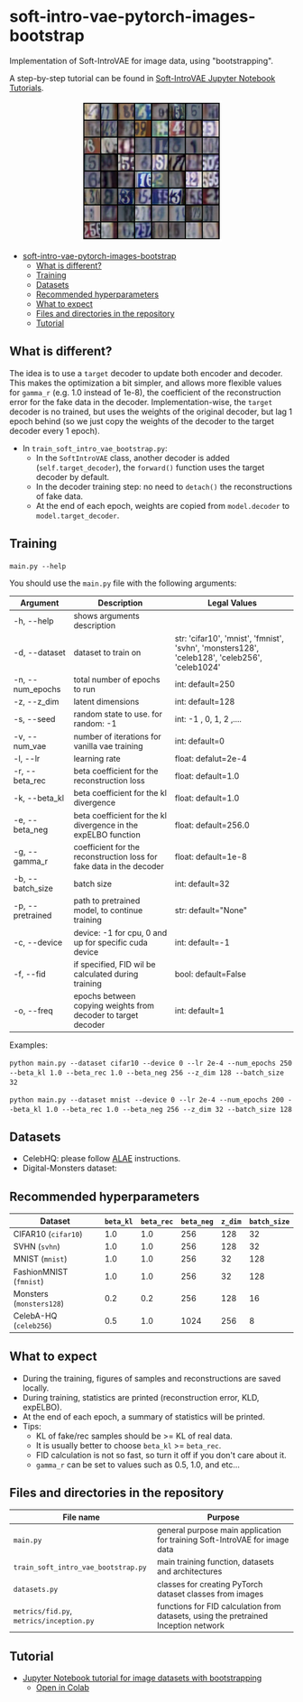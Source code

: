 # soft-intro-vae-pytorch-images-bootstrap

Implementation of Soft-IntroVAE for image data, using "bootstrapping".

A step-by-step tutorial can be found in [Soft-IntroVAE Jupyter Notebook Tutorials](https://github.com/taldatech/soft-intro-vae-pytorch/tree/main/soft_intro_vae_tutorial).

<p align="center">
  <img src="https://raw.githubusercontent.com/taldatech/soft-intro-vae-web/main/assets/svhn_samples.png" style="height:250px">
</p>

- [soft-intro-vae-pytorch-images-bootstrap](#soft-intro-vae-pytorch-images-bootstrap)
  * [What is different?](#what-is-different-)
  * [Training](#training)
  * [Datasets](#datasets)
  * [Recommended hyperparameters](#recommended-hyperparameters)
  * [What to expect](#what-to-expect)
  * [Files and directories in the repository](#files-and-directories-in-the-repository)
  * [Tutorial](#tutorial)
    
## What is different?

The idea is to use a `target` decoder to update both encoder and decoder. This makes
the optimization a bit simpler, and allows more flexible values for `gamma_r` (e.g. 1.0 instead of 1e-8),
the coefficient of the reconstruction error for the fake data in the decoder.
Implementation-wise, the `target` decoder is no trained, but uses the weights of the original
decoder, but lag 1 epoch behind (so we just copy the weights of the decoder to the target decoder every 1 epoch).

* In `train_soft_intro_vae_bootstrap.py`:
    * In the `SoftIntroVAE` class, another decoder is added (`self.target_decoder`), the `forward()` function uses the target decoder by default.
    * In the decoder training step: no need to `detach()` the reconstructions of fake data.
    * At the end of each epoch, weights are copied from `model.decoder` to `model.target_decoder`.

## Training 

`main.py --help`


You should use the `main.py` file with the following arguments:

|Argument                 | Description                                 |Legal Values |
|-------------------------|---------------------------------------------|-------------|
|-h, --help       | shows arguments description             			| 			|
|-d, --dataset     | dataset to train on 				               	|str: 'cifar10', 'mnist', 'fmnist', 'svhn', 'monsters128', 'celeb128', 'celeb256', 'celeb1024'	|
|-n, --num_epochs	| total number of epochs to run			| int: default=250|
|-z, --z_dim| latent dimensions										| int: default=128|
|-s, --seed| random state to use. for random: -1 						| int: -1 , 0, 1, 2 ,....|
|-v, --num_vae| number of iterations for vanilla vae training 				| int: default=0|
|-l, --lr| learning rate 												| float: defalut=2e-4 |
|-r, --beta_rec | beta coefficient for the reconstruction loss |float: default=1.0|
|-k, --beta_kl| beta coefficient for the kl divergence							| float: default=1.0|
|-e, --beta_neg| beta coefficient for the kl divergence in the expELBO function | float: default=256.0|
|-g, --gamma_r| coefficient for the reconstruction loss for fake data in the decoder		| float: default=1e-8|
|-b, --batch_size| batch size 											| int: default=32 |
|-p, --pretrained     | path to pretrained model, to continue training	 	|str: default="None"	|
|-c, --device| device: -1 for cpu, 0 and up for specific cuda device						|int: default=-1|
|-f, --fid| if specified, FID wil be calculated during training				|bool: default=False|
|-o, --freq| epochs between copying weights from decoder to target decoder						|int: default=1|

Examples:

`python main.py --dataset cifar10 --device 0 --lr 2e-4 --num_epochs 250 --beta_kl 1.0 --beta_rec 1.0 --beta_neg 256 --z_dim 128 --batch_size 32`

`python main.py --dataset mnist --device 0 --lr 2e-4 --num_epochs 200 --beta_kl 1.0 --beta_rec 1.0 --beta_neg 256 --z_dim 32 --batch_size 128`

## Datasets
* CelebHQ: please follow [ALAE](https://github.com/podgorskiy/ALAE#datasets) instructions.
* Digital-Monsters dataset:

## Recommended hyperparameters

|Dataset | `beta_kl` | `beta_rec`| `beta_neg`|`z_dim`|`batch_size`|
|------------|------|----|---|----|---|
|CIFAR10 (`cifar10`)|1.0|1.0| 256|128| 32|
|SVHN (`svhn`)|1.0|1.0| 256|128| 32|
|MNIST (`mnist`)|1.0|1.0|256|32|128|
|FashionMNIST (`fmnist`)|1.0|1.0|256|32|128|
|Monsters (`monsters128`)|0.2|0.2|256|128|16|
|CelebA-HQ (`celeb256`)|0.5|1.0|1024|256|8|


## What to expect

* During the training, figures of samples and reconstructions are saved locally.
* During training, statistics are printed (reconstruction error, KLD, expELBO).
* At the end of each epoch, a summary of statistics will be printed.
* Tips:
    * KL of fake/rec samples should be >= KL of real data.
    * It is usually better to choose `beta_kl` >= `beta_rec`.
    * FID calculation is not so fast, so turn it off if you don't care about it. 
    * `gamma_r` can be set to values such as 0.5, 1.0, and etc...

## Files and directories in the repository

|File name         | Purpose |
|----------------------|------|
|`main.py`| general purpose main application for training Soft-IntroVAE for image data|
|`train_soft_intro_vae_bootstrap.py`| main training function, datasets and architectures|
|`datasets.py`| classes for creating PyTorch dataset classes from images|
|`metrics/fid.py`, `metrics/inception.py`| functions for FID calculation from datasets, using the pretrained Inception network|


## Tutorial
* [Jupyter Notebook tutorial for image datasets with bootstrapping](https://github.com/taldatech/soft-intro-vae-pytorch/blob/main/soft_intro_vae_tutorial/soft_intro_vae_bootstrap_code_tutorial.ipynb)
  * [Open in Colab](https://colab.research.google.com/github/taldatech/soft-intro-vae-pytorch/blob/main/soft_intro_vae_tutorial/soft_intro_vae_bootstrap_code_tutorial.ipynb)

